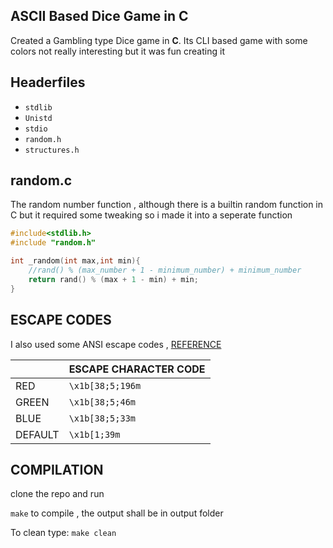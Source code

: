 ## ASCII Based Dice Game in C
Created a Gambling type Dice game in **C**. Its CLI based game with some colors not really interesting but it was fun creating it
## Headerfiles
 -  `stdlib`
 - `Unistd`
 - `stdio`
 - `random.h`
-   `structures.h`
## random.c

The random number function , although there is a builtin random function in C but it required some tweaking so i made it into a seperate function
```C
#include<stdlib.h>
#include "random.h"

int _random(int max,int min){
    //rand() % (max_number + 1 - minimum_number) + minimum_number
    return rand() % (max + 1 - min) + min;
}
```
## ESCAPE CODES

I also used some ANSI escape codes ,
[REFERENCE](https://gist.github.com/fnky/458719343aabd01cfb17a3a4f7296797)

|  |ESCAPE CHARACTER CODE  |
|--|--|
|  RED| `\x1b[38;5;196m`    |
|  GREEN| `\x1b[38;5;46m`	 |
|  BLUE| `\x1b[38;5;33m`    |
| DEFAULT| `\x1b[1;39m` |

## COMPILATION
clone the repo and run

`make` to compile , the output shall be in output folder

To clean type:
`make clean`
